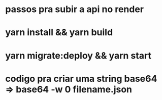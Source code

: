 # passos pra subir a api no render

# yarn install && yarn build

# yarn migrate:deploy && yarn start

# codigo pra criar uma string base64 => base64 -w 0 filename.json
